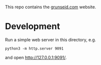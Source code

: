 This repo contains the [grunseid.com](https://grunseid.com) website.

# Development

Run a simple web server in this directory, e.g.

```
python3 -m http.server 9091
```

and open http://127.0.0.1:9091/.
